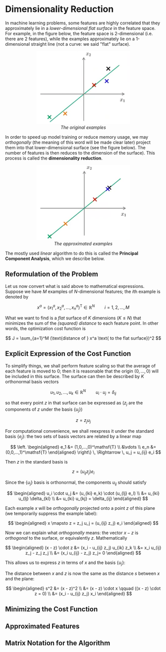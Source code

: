 # Dimensionality Reduction

In machine learning problems, some features are highly correlated that they approximately lie in a *lower-dimensional flat surface* in the feature space. For example, in the figure below, the feature space is 2-dimensional (i.e. there are 2 features), while the examples approximately lie on a 1-dimensional straight line (not a curve: we said "flat" surface). 

<center>
<img src="Figures/feat_original.png" width="300px">
<br><i>The original examples</i>
</center>

In order to speed up model training or reduce memory usage, we may *orthogonally* (the meaning of this word will be made clear later) project them into that lower-dimensional surface (see the figure below). The number of features is then reduces to the dimension of the surface). This process is called the **dimensionality reduction**. 

<center>
<img src="Figures/feat_approx.png" width="300px">
<br><i>The approximated examples</i>
</center>

The mostly used *linear* algorithm to do this is called the **Principal Component Analysis**, which we describe below. 

## Reformulation of the Problem

Let us now convert what is said above to mathematical expressions. Suppose we have $M$ examples of $N$-dimensional features; the $i$th example is denoted by

$$
x^a = (x^a_1, x^a_2, ..., x^a_n)^\mathsf{T} \in \mathbb{R}^N \qquad
i = 1,2,...,M
$$

What we want to find is a *flat* surface of $K$ dimensions ($K \le N$) that minimizes the sum of the *(squared) distance* to each feature point. In other words, the optimization cost function is

$$
J = \sum_{a=1}^M (\text{distance of } x^a \text{ to the flat surface})^2
$$

## Explicit Expression of the Cost Function

To simplify things, we shall perform feature scaling so that the average of each feature is moved to 0; then it is reasonable that the origin $(0,...,0)$ will be included in this surface. The surface can then be described by $K$ orthonormal basis vectors

$$
u_1, u_2, ..., u_k \in \mathbb{R}^N
\qquad u_i \cdot u_j = \delta_{ij}
$$ 

so that every point $z$ in that surface can be expressed as ($z_j$ are the components of $z$ under the basis $\{u_j\}$)

$$
z = z_j u_j
$$

For computational convenience, we shall reexpress it under the standard basis $\{e_j\}$: the two sets of basis vectors are related by a linear map

$$
\left. \begin{aligned}
    e_1 &= (1,0,...,0)^\mathsf{T} \\
    &\vdots \\
    e_n &= (0,0,...,1)^\mathsf{T}
\end{aligned} \right\}
\, \Rightarrow \,
u_j = u_{ij} e_i
$$

Then $z$ in the standard basis is

$$
z = (u_{ij} z_j) e_i
$$

Since the $\{u_j\}$ basis is orthonormal, the components $u_{ij}$ should satisfy

$$
\begin{aligned}
    u_i \cdot u_j
    &= (u_{ki} e_k) \cdot (u_{lj} e_l)
    \\
    &= u_{ki} u_{lj} \delta_{kl}
    \\
    &= u_{ki} u_{kj} = \delta_{ij}
\end{aligned}
$$

Each example $x$ will be *orthogonally* projected onto a point $z$ of this plane (we temporarily suppress the example label):

$$
\begin{aligned}
    x \mapsto z = z_j u_j
    = (u_{ij} z_j) e_i
\end{aligned}
$$

Now we can explain what *orthogonally* means: the vector $x - z$ is *orthogonal* to the surface, or equivalently $z$. Mathematically

$$
\begin{aligned}
    (x - z) \cdot z 
    &= (x_i - u_{ij} z_j) u_{ik} z_k
    \\
    &= x_i u_{ij} z_j - z_j z_j 
    \\
    &= (x_i u_{ij} - z_j) z_j= 0
\end{aligned}
$$

This allows us to express $z$ in terms of $x$ and the basis $\{u_j\}$:

The distance between $x$ and $z$ is now the same as the distance $s$ between $x$ and the plane:

$$
\begin{aligned}
    s^2 &= (x - z)^2
    \\
    &= (x - z) \cdot x \qquad ((x - z) \cdot z = 0)
    \\
    &= (x_i - u_{ij} z_j) x_i
\end{aligned}
$$

## Minimizing the Cost Function

## Approximated Features

## Matrix Notation for the Algorithm